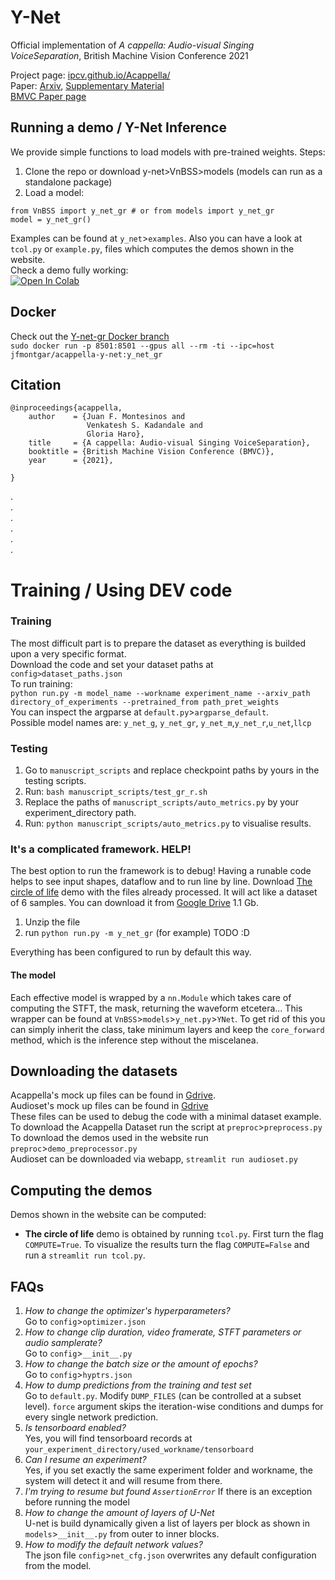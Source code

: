 # Y-Net

Official implementation of  *A cappella: Audio-visual Singing VoiceSeparation*, British Machine Vision Conference 2021

Project page: [ipcv.github.io/Acappella/](https://ipcv.github.io/Acappella/)  
Paper: [Arxiv](https://arxiv.org/abs/2104.09946), [Supplementary Material](https://raw.githubusercontent.com/IPCV/Acappella/master/supplementary_material.pdf)  
[BMVC Paper page](https://bmvc2021-virtualconference.com/conference/papers/paper_0971.html)  


## Running a demo / Y-Net Inference

We provide simple functions to load models with pre-trained weights. Steps:

1. Clone the repo or download y-net>VnBSS>models (models can run as a standalone package)
2. Load a model:

```
from VnBSS import y_net_gr # or from models import y_net_gr 
model = y_net_gr()
```
Examples can be found at `y_net`>`examples`. Also you can have a look at `tcol.py` or `example.py`, files which 
computes the demos shown in the website.  
Check a demo fully working:  
[![Open In Colab](https://colab.research.google.com/assets/colab-badge.svg)](https://colab.research.google.com/drive/1jFDy9vkuXDqyS63y0SCHkNTb7p494fSp?usp=sharing)
## Docker  
Check out the [Y-net-gr Docker branch](https://github.com/JuanFMontesinos/Acappella-YNet/tree/docker)  
`sudo docker run -p 8501:8501 --gpus all --rm -ti --ipc=host jfmontgar/acappella-y-net:y_net_gr`
## Citation
```
@inproceedings{acappella,
    author    = {Juan F. Montesinos and
                 Venkatesh S. Kadandale and
                 Gloria Haro},
    title     = {A cappella: Audio-visual Singing VoiceSeparation},
    booktitle = {British Machine Vision Conference (BMVC)},
    year      = {2021},

}
```
.  
.  
.  
.  
.  
.  

# Training / Using DEV code
### Training
The most difficult part is to prepare the dataset as everything is builded upon a very specific format.  
Download the code and set your dataset paths at `config>dataset_paths.json`  
To run training:  
`python run.py -m model_name --workname experiment_name --arxiv_path directory_of_experiments --pretrained_from path_pret_weights`  
You can inspect the argparse at `default.py`>`argparse_default`.  
Possible model names are: `y_net_g`, `y_net_gr`, `y_net_m`,`y_net_r`,`u_net`,`llcp`
### Testing
1. Go to `manuscript_scripts` and replace  checkpoint paths by yours  in the testing scripts. 
2. Run: `bash manuscript_scripts/test_gr_r.sh`
3. Replace the paths of `manuscript_scripts/auto_metrics.py` by your experiment_directory path.  
4. Run: `python manuscript_scripts/auto_metrics.py` to visualise results.  

### It's a complicated framework. HELP!
The best option to run the framework is to debug! Having a runable code helps to see input shapes, dataflow and
to run line by line. Download [The circle of life](https://ipcv.github.io/Acappella/dataset/) demo with the files
already processed. It will act like a dataset of 6 samples. You can download it from
[Google Drive](https://drive.google.com/file/d/1An3kalwUpyPWpeH_urJchWsWaffVj3_J/view?usp=sharing) 1.1 Gb.
1. Unzip the file  
2. run `python run.py -m y_net_gr` (for example) TODO :D   

Everything has been configured to run by default this way.


#### The model
Each effective model is wrapped by a `nn.Module` which takes care of computing the STFT, the mask, returning the waveform
etcetera... This wrapper can be found at `VnBSS`>`models`>`y_net.py`>`YNet`. To get rid of this you can simply inherit the class,
take minimum layers and keep the `core_forward` method, which is the inference step without the miscelanea.  

## Downloading the datasets
Acappella's  mock up files can be found in [Gdrive](https://drive.google.com/file/d/1RyCeKJP4ttnkankUV2D7VVaNv3qCi5LU/view?usp=sharing).  
Audioset's mock up files can be found in [Gdrive](https://drive.google.com/file/d/1-OxJgjmV2IZVroI9S4oNGU57sv_tbZqX/view?usp=sharing)  
These files can be used to debug the code with a minimal dataset example.  
To download the Acappella Dataset run the script at `preproc`>`preprocess.py`  
To download the demos used in the website run `preproc`>`demo_preprocessor.py`  
Audioset can be downloaded via webapp, `streamlit run audioset.py`  
## Computing the demos  
Demos shown in the website can be computed:
* **The circle of life** demo is obtained by running `tcol.py`. First turn the flag `COMPUTE=True`. To visualize
the results turn the flag `COMPUTE=False` and run a `streamlit run tcol.py`.  
  

## FAQs  
1. *How to change the optimizer's hyperparameters?*  
Go to `config`>`optimizer.json`  
2. *How to change clip duration, video framerate, STFT parameters or audio samplerate?*  
Go to `config`>`__init__.py`  
3. *How to change the batch size or the amount of epochs?*  
Go to `config`>`hyptrs.json`  
4. *How to dump predictions from the training and test set*  
Go to `default.py`. Modify `DUMP_FILES` (can be controlled at a subset level). `force` argument 
   skips the iteration-wise conditions and dumps for every single network prediction.  
5. *Is tensorboard enabled?*  
Yes, you will find tensorboard records at `your_experiment_directory/used_workname/tensorboard`  
6. *Can I resume an experiment?*  
Yes, if you set exactly the same experiment folder and workname, the system will detect it and will resume from there.  
7. *I'm trying to resume but found `AssertionError`*
If there is an exception before running the model
8. *How to change the amount of layers of U-Net*  
U-net is  build dynamically given a list of layers per block as shown in `models`>`__init__.py` from outer to inner blocks.  
9. *How to modify the default network values?*  
The json file `config`>`net_cfg.json` overwrites any default configuration from the model. 

